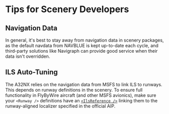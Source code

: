 # Tips for Scenery Developers

## Navigation Data

In general, it's best to stay away from navigation data in scenery packages, as the default navdata from NAVBLUE is kept up-to-date each cycle, and third-party solutions like Navigraph can provide good service when their data isn't overridden.

## ILS Auto-Tuning

The A32NX relies on the navigation data from MSFS to link ILS to runways. This depends on runway definitions in the scenery. To ensure full functionality in FlyByWire aircraft (and other MSFS avionics), make sure your `<Runway />` definitions have an [`<IlsReference />`](https://docs.flightsimulator.com/html/Content_Configuration/Environment/Airports_And_Facilities/Runway_Definition_Properties.htm#h8) linking them to the runway-aligned localizer specified in the official AIP.
